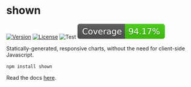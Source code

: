 # shown

[![Version][version img]][version url]
[![License][licence img]][licence url]
![Test][test badge]
![Coverage][coverage img]

Statically-generated, responsive charts, without the need for client-side Javascript.

```
npm install shown
```

Read the docs [here][documentation].

[version img]: https://img.shields.io/npm/v/shown.svg
[version url]: https://npmjs.org/package/shown
[licence img]: https://img.shields.io/github/license/stephenhutchings/shown.svg?color=1c2335
[licence url]: https://github.com/stephenhutchings/shown/blob/master/LICENSE.md
[test badge]: https://github.com/stephenhutchings/shown/workflows/Test/badge.svg?branch=master
[coverage img]: https://github.com/stephenhutchings/shown/blob/master/coverage.svg
[documentation]: https://stephenhutchings.github.io/shown/
